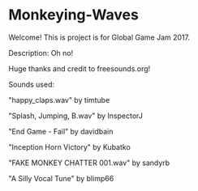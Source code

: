 # Monkeying-Waves

Welcome! This is project is for Global Game Jam 2017.

Description: Oh no!


Huge thanks and credit to freesounds.org!

Sounds used:

"happy_claps.wav" by timtube

"Splash, Jumping, B.wav" by InspectorJ

"End Game - Fail" by davidbain

"Inception Horn Victory" by Kubatko

"FAKE MONKEY CHATTER 001.wav" by sandyrb

"A Silly Vocal Tune" by blimp66


